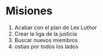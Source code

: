 # Misiones

1. Acabar con el plan de Lex Luthor
2. Crear la liga de la justicia
3. Buscar nuevos miembros
4. ostias por todos los lados
